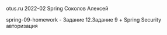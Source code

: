 otus.ru 2022-02 Spring Соколов Алексей

spring-09-homework - Задание 12.Задание 9 + Spring Security авторизация
